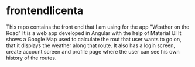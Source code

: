 # frontendlicenta
This rapo contains the front end that I am using for the app "Weather on the Road"
It is a web app developed in Angular with the help of Material UI
It shows a Google Map used to calculate the rout that user wants to go on, that it displays the weather along that route.
It also has a login screen, create account screen and profile page where the user can see his own history of the routes.
